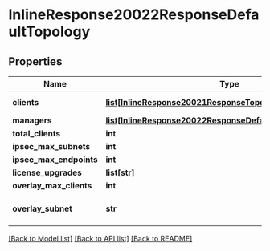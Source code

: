 # InlineResponse20022ResponseDefaultTopology

## Properties
Name | Type | Description | Notes
------------ | ------------- | ------------- | -------------
**clients** | [**list[InlineResponse20021ResponseTopologyClients]**](InlineResponse20021ResponseTopologyClients.md) | IPs for clientpacks | [optional] 
**managers** | [**list[InlineResponse20022ResponseDefaultTopologyManagers]**](InlineResponse20022ResponseDefaultTopologyManagers.md) |  | [optional] 
**total_clients** | **int** |  | [optional] 
**ipsec_max_subnets** | **int** |  | [optional] 
**ipsec_max_endpoints** | **int** |  | [optional] 
**license_upgrades** | **list[str]** |  | [optional] 
**overlay_max_clients** | **int** |  | [optional] 
**overlay_subnet** | **str** | CIDR for overlay clients | [optional] 

[[Back to Model list]](../README.md#documentation-for-models) [[Back to API list]](../README.md#documentation-for-api-endpoints) [[Back to README]](../README.md)


